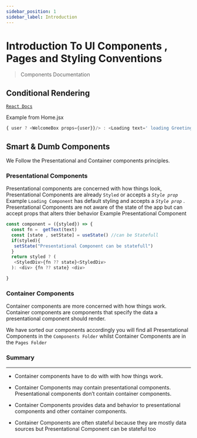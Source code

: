 ```yaml
---
sidebar_position: 1
sidebar_label: Introduction
---
```

# Introduction To UI Components , Pages and Styling Conventions

> Components Documentation

## Conditional Rendering

[`React Docs`](https://reactjs.org/docs/conditional-rendering.html)

Example from Home.jsx

```javascript
{ user ? <WelcomeBox props={user}}/> : <Loading text=' loading Greeting'/>}
```

## Smart & Dumb Components

We Follow the Presentational and Container components principles.

### Presentational Components

Presentational components are concerned with how things look,
Presentational Components are already `Styled` or accepts a _`Style prop`_
Example `Loading Component` has default styling and accepts a _`Style prop`_ .
Presentational Components are not aware of the state of the app but can accept props that alters thier behavior
Example Presentational Component

```javascript
const component = ({styled}) => {
  const fn =  getText(text) 
  const [state , setState] = useState() //can be Statefull
  if(styled){
   setState("Presentational Component can be statefull")
  }
  return styled ? (
   <StyledDiv>{fn ?? state}<StyledDiv>
  ): <div> {fn ?? state} <div>

}
```

### Container Components

Container components are more concerned with how things work. Container components are components that specify the data a presentational component should render.

We have sorted our components accordingly
you will find all Presentational Components in the  `Components Folder` whilst Container Components are in the `Pages Folder`

### Summary
---

- Container components have to do with with how things work.

- Container Components may contain presentational components. Presentational components don’t contain container components.
- Container Components provides data and behavior to presentational components and other container components.
- Container Components are often stateful because they are mostly data sources but Presentational Component can be stateful too
